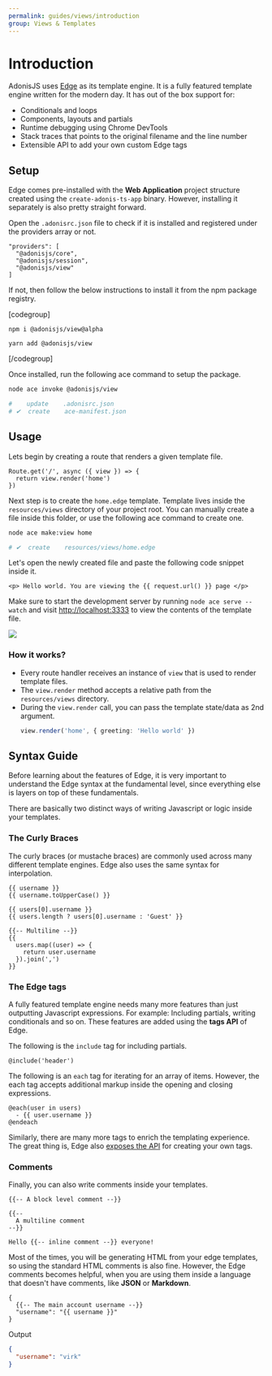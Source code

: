 ```yaml
---
permalink: guides/views/introduction
group: Views & Templates
---
```


# Introduction
AdonisJS uses [Edge](/packages/edge) as its template engine. It is a fully featured template engine written for the modern day. It has out of the box support for:

- Conditionals and loops
- Components, layouts and partials
- Runtime debugging using Chrome DevTools
- Stack traces that points to the original filename and the line number
- Extensible API to add your own custom Edge tags

## Setup
Edge comes pre-installed with the **Web Application** project structure created using the `create-adonis-ts-app` binary. However, installing it separately is also pretty straight forward.

Open the `.adonisrc.json` file to check if it is installed and registered under the providers array or not.

```json{4}{.adonisrc.json}
"providers": [
  "@adonisjs/core",
  "@adonisjs/session",
  "@adonisjs/view"
]
```

If not, then follow the below instructions to install it from the npm package registry.

[codegroup]

```sh{}{npm}
npm i @adonisjs/view@alpha
```

```sh{}{yarn}
yarn add @adonisjs/view
```

[/codegroup]

Once installed, run the following ace command to setup the package.

```sh
node ace invoke @adonisjs/view

#    update    .adonisrc.json
# ✔  create    ace-manifest.json
```

## Usage
Lets begin by creating a route that renders a given template file.

```ts{}{start/routes.ts}
Route.get('/', async ({ view }) => {
  return view.render('home')
})
```

Next step is to create the `home.edge` template. Template lives inside the `resources/views` directory of your project root. You can manually create a file inside this folder, or use the following ace command to create one.

```sh
node ace make:view home

# ✔  create    resources/views/home.edge
```

Let's open the newly created file and paste the following code snippet inside it.

```edge{}{resources/views/home.edge}
<p> Hello world. You are viewing the {{ request.url() }} page </p>
```

Make sure to start the development server by running `node ace serve --watch` and visit [http://localhost:3333](http://localhost:3333) to view the contents of the template file.

![](https://res.cloudinary.com/adonis-js/image/upload/q_auto,w_700,f_auto,fl_lossy/v1583063256/adonisjs.com/view-usage.png)

### How it works?
- Every route handler receives an instance of `view` that is used to render template files.
- The `view.render` method accepts a relative path from the `resources/views` directory.
- During the `view.render` call, you can pass the template state/data as 2nd argument.
  ```ts
  view.render('home', { greeting: 'Hello world' })
  ```

## Syntax Guide
Before learning about the features of Edge, it is very important to understand the Edge syntax at the fundamental level, since everything else is layers on top of these fundamentals.

There are basically two distinct ways of writing Javascript or logic inside your templates.

### The Curly Braces
The curly braces (or mustache braces) are commonly used across many different template engines. Edge also uses the same syntax for interpolation.

```edge
{{ username }}
{{ username.toUpperCase() }}

{{ users[0].username }}
{{ users.length ? users[0].username : 'Guest' }}

{{-- Multiline --}}
{{
  users.map((user) => {
    return user.username
  }).join(',')
}}
```

### The Edge tags
A fully featured template engine needs many more features than just outputting Javascript expressions. For example: Including partials, writing conditionals and so on. These features are added using the **tags API** of Edge.

The following is the `include` tag for including partials.
```edge
@include('header')
```

The following is an `each` tag for iterating for an array of items. However, the each tag accepts additional markup inside the opening and closing expressions.

```edge
@each(user in users)
  - {{ user.username }}
@endeach
```
<!-- not found creating-custom-tags page -->
Similarly, there are many more tags to enrich the templating experience. The great thing is, Edge also [exposes the API](creating-custom-tags) for creating your own tags.

### Comments
Finally, you can also write comments inside your templates.

```edge
{{-- A block level comment --}}

{{--
  A multiline comment
--}}

Hello {{-- inline comment --}} everyone!
```

Most of the times, you will be generating HTML from your edge templates, so using the standard HTML comments is also fine. However, the Edge comments becomes helpful, when you are using them inside a language that doesn't have comments, like **JSON** or **Markdown**.

```edge
{
  {{-- The main account username --}}
  "username": "{{ username }}"
}
```

Output

```json
{
  "username": "virk"
}
```
